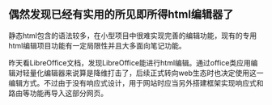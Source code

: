 ## 偶然发现已经有实用的所见即所得html编辑器了

静态html包含的语法较多，在小型项目中很难实现完善的编辑功能，现有的专用html编辑项目功能有一定局限性并且大多面向笔记功能。

昨天看LibreOffice文档，发现LibreOffice能进行html编辑。通过office类应用编辑对轻量化编辑器来说算是降维打击了，后续正式转向web生态时也决定使用这一编辑方式。不过由于没有响应式设计，用于网站时应当另外搭建框架实现响应式和路由等功能再导入这部分网页。